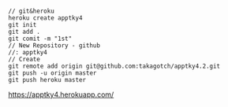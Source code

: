 
```

```


```
// git&heroku 
heroku create apptky4
git init
git add .
git comit -m "1st"
// New Repository - github
//: apptky4
// Create
git remote add origin git@github.com:takagotch/apptky4.2.git
git push -u origin master
git push heroku master

```

https://apptky4.herokuapp.com/

